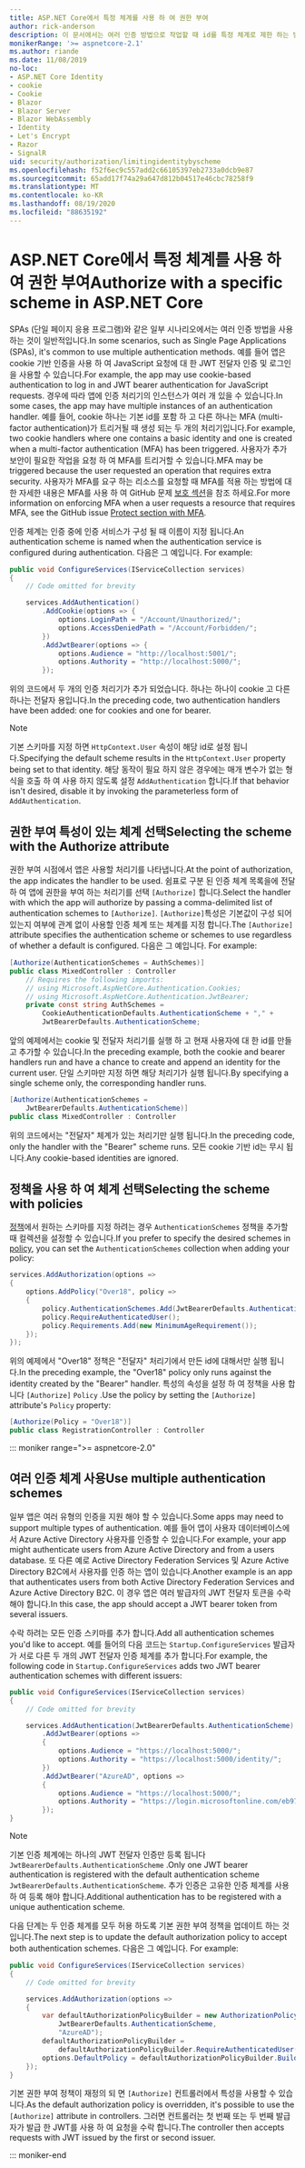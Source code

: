 ```yaml
---
title: ASP.NET Core에서 특정 체계를 사용 하 여 권한 부여
author: rick-anderson
description: 이 문서에서는 여러 인증 방법으로 작업할 때 id를 특정 체계로 제한 하는 방법을 설명 합니다.
monikerRange: '>= aspnetcore-2.1'
ms.author: riande
ms.date: 11/08/2019
no-loc:
- ASP.NET Core Identity
- cookie
- Cookie
- Blazor
- Blazor Server
- Blazor WebAssembly
- Identity
- Let's Encrypt
- Razor
- SignalR
uid: security/authorization/limitingidentitybyscheme
ms.openlocfilehash: f52f6ec9c557add2c66105397eb2733a0dcb9e87
ms.sourcegitcommit: 65add17f74a29a647d812b04517e46cbc78258f9
ms.translationtype: MT
ms.contentlocale: ko-KR
ms.lasthandoff: 08/19/2020
ms.locfileid: "88635192"
---
```

# <a name="authorize-with-a-specific-scheme-in-aspnet-core"></a><span data-ttu-id="2b2d9-103">ASP.NET Core에서 특정 체계를 사용 하 여 권한 부여</span><span class="sxs-lookup"><span data-stu-id="2b2d9-103">Authorize with a specific scheme in ASP.NET Core</span></span>

<span data-ttu-id="2b2d9-104">SPAs (단일 페이지 응용 프로그램)와 같은 일부 시나리오에서는 여러 인증 방법을 사용 하는 것이 일반적입니다.</span><span class="sxs-lookup"><span data-stu-id="2b2d9-104">In some scenarios, such as Single Page Applications (SPAs), it's common to use multiple authentication methods.</span></span> <span data-ttu-id="2b2d9-105">예를 들어 앱은 cookie 기반 인증을 사용 하 여 JavaScript 요청에 대 한 JWT 전달자 인증 및 로그인을 사용할 수 있습니다.</span><span class="sxs-lookup"><span data-stu-id="2b2d9-105">For example, the app may use cookie-based authentication to log in and JWT bearer authentication for JavaScript requests.</span></span> <span data-ttu-id="2b2d9-106">경우에 따라 앱에 인증 처리기의 인스턴스가 여러 개 있을 수 있습니다.</span><span class="sxs-lookup"><span data-stu-id="2b2d9-106">In some cases, the app may have multiple instances of an authentication handler.</span></span> <span data-ttu-id="2b2d9-107">예를 들어, cookie 하나는 기본 id를 포함 하 고 다른 하나는 MFA (multi-factor authentication)가 트리거될 때 생성 되는 두 개의 처리기입니다.</span><span class="sxs-lookup"><span data-stu-id="2b2d9-107">For example, two cookie handlers where one contains a basic identity and one is created when a multi-factor authentication (MFA) has been triggered.</span></span> <span data-ttu-id="2b2d9-108">사용자가 추가 보안이 필요한 작업을 요청 하 여 MFA를 트리거할 수 있습니다.</span><span class="sxs-lookup"><span data-stu-id="2b2d9-108">MFA may be triggered because the user requested an operation that requires extra security.</span></span> <span data-ttu-id="2b2d9-109">사용자가 MFA를 요구 하는 리소스를 요청할 때 MFA를 적용 하는 방법에 대 한 자세한 내용은 MFA를 사용 하 여 GitHub 문제 [보호 섹션](https://github.com/dotnet/AspNetCore.Docs/issues/15791#issuecomment-580464195)을 참조 하세요.</span><span class="sxs-lookup"><span data-stu-id="2b2d9-109">For more information on enforcing MFA when a user requests a resource that requires MFA, see the GitHub issue [Protect section with MFA](https://github.com/dotnet/AspNetCore.Docs/issues/15791#issuecomment-580464195).</span></span>

<span data-ttu-id="2b2d9-110">인증 체계는 인증 중에 인증 서비스가 구성 될 때 이름이 지정 됩니다.</span><span class="sxs-lookup"><span data-stu-id="2b2d9-110">An authentication scheme is named when the authentication service is configured during authentication.</span></span> <span data-ttu-id="2b2d9-111">다음은 그 예입니다. </span><span class="sxs-lookup"><span data-stu-id="2b2d9-111">For example:</span></span>

```csharp
public void ConfigureServices(IServiceCollection services)
{
    // Code omitted for brevity

    services.AddAuthentication()
        .AddCookie(options => {
            options.LoginPath = "/Account/Unauthorized/";
            options.AccessDeniedPath = "/Account/Forbidden/";
        })
        .AddJwtBearer(options => {
            options.Audience = "http://localhost:5001/";
            options.Authority = "http://localhost:5000/";
        });
```

<span data-ttu-id="2b2d9-112">위의 코드에서 두 개의 인증 처리기가 추가 되었습니다. 하나는 하나이 cookie 고 다른 하나는 전달자 용입니다.</span><span class="sxs-lookup"><span data-stu-id="2b2d9-112">In the preceding code, two authentication handlers have been added: one for cookies and one for bearer.</span></span>

>[!NOTE]
><span data-ttu-id="2b2d9-113">기본 스키마를 지정 하면 `HttpContext.User` 속성이 해당 id로 설정 됩니다.</span><span class="sxs-lookup"><span data-stu-id="2b2d9-113">Specifying the default scheme results in the `HttpContext.User` property being set to that identity.</span></span> <span data-ttu-id="2b2d9-114">해당 동작이 필요 하지 않은 경우에는 매개 변수가 없는 형식을 호출 하 여 사용 하지 않도록 설정 `AddAuthentication` 합니다.</span><span class="sxs-lookup"><span data-stu-id="2b2d9-114">If that behavior isn't desired, disable it by invoking the parameterless form of `AddAuthentication`.</span></span>

## <a name="selecting-the-scheme-with-the-authorize-attribute"></a><span data-ttu-id="2b2d9-115">권한 부여 특성이 있는 체계 선택</span><span class="sxs-lookup"><span data-stu-id="2b2d9-115">Selecting the scheme with the Authorize attribute</span></span>

<span data-ttu-id="2b2d9-116">권한 부여 시점에서 앱은 사용할 처리기를 나타냅니다.</span><span class="sxs-lookup"><span data-stu-id="2b2d9-116">At the point of authorization, the app indicates the handler to be used.</span></span> <span data-ttu-id="2b2d9-117">쉼표로 구분 된 인증 체계 목록을에 전달 하 여 앱에 권한을 부여 하는 처리기를 선택 `[Authorize]` 합니다.</span><span class="sxs-lookup"><span data-stu-id="2b2d9-117">Select the handler with which the app will authorize by passing a comma-delimited list of authentication schemes to `[Authorize]`.</span></span> <span data-ttu-id="2b2d9-118">`[Authorize]`특성은 기본값이 구성 되어 있는지 여부에 관계 없이 사용할 인증 체계 또는 체계를 지정 합니다.</span><span class="sxs-lookup"><span data-stu-id="2b2d9-118">The `[Authorize]` attribute specifies the authentication scheme or schemes to use regardless of whether a default is configured.</span></span> <span data-ttu-id="2b2d9-119">다음은 그 예입니다. </span><span class="sxs-lookup"><span data-stu-id="2b2d9-119">For example:</span></span>

```csharp
[Authorize(AuthenticationSchemes = AuthSchemes)]
public class MixedController : Controller
    // Requires the following imports:
    // using Microsoft.AspNetCore.Authentication.Cookies;
    // using Microsoft.AspNetCore.Authentication.JwtBearer;
    private const string AuthSchemes =
        CookieAuthenticationDefaults.AuthenticationScheme + "," +
        JwtBearerDefaults.AuthenticationScheme;
```

<span data-ttu-id="2b2d9-120">앞의 예제에서는 cookie 및 전달자 처리기를 실행 하 고 현재 사용자에 대 한 id를 만들고 추가할 수 있습니다.</span><span class="sxs-lookup"><span data-stu-id="2b2d9-120">In the preceding example, both the cookie and bearer handlers run and have a chance to create and append an identity for the current user.</span></span> <span data-ttu-id="2b2d9-121">단일 스키마만 지정 하면 해당 처리기가 실행 됩니다.</span><span class="sxs-lookup"><span data-stu-id="2b2d9-121">By specifying a single scheme only, the corresponding handler runs.</span></span>

```csharp
[Authorize(AuthenticationSchemes = 
    JwtBearerDefaults.AuthenticationScheme)]
public class MixedController : Controller
```

<span data-ttu-id="2b2d9-122">위의 코드에서는 "전달자" 체계가 있는 처리기만 실행 됩니다.</span><span class="sxs-lookup"><span data-stu-id="2b2d9-122">In the preceding code, only the handler with the "Bearer" scheme runs.</span></span> <span data-ttu-id="2b2d9-123">모든 cookie 기반 id는 무시 됩니다.</span><span class="sxs-lookup"><span data-stu-id="2b2d9-123">Any cookie-based identities are ignored.</span></span>

## <a name="selecting-the-scheme-with-policies"></a><span data-ttu-id="2b2d9-124">정책을 사용 하 여 체계 선택</span><span class="sxs-lookup"><span data-stu-id="2b2d9-124">Selecting the scheme with policies</span></span>

<span data-ttu-id="2b2d9-125">[정책](xref:security/authorization/policies)에서 원하는 스키마를 지정 하려는 경우 `AuthenticationSchemes` 정책을 추가할 때 컬렉션을 설정할 수 있습니다.</span><span class="sxs-lookup"><span data-stu-id="2b2d9-125">If you prefer to specify the desired schemes in [policy](xref:security/authorization/policies), you can set the `AuthenticationSchemes` collection when adding your policy:</span></span>

```csharp
services.AddAuthorization(options =>
{
    options.AddPolicy("Over18", policy =>
    {
        policy.AuthenticationSchemes.Add(JwtBearerDefaults.AuthenticationScheme);
        policy.RequireAuthenticatedUser();
        policy.Requirements.Add(new MinimumAgeRequirement());
    });
});
```

<span data-ttu-id="2b2d9-126">위의 예제에서 "Over18" 정책은 "전달자" 처리기에서 만든 id에 대해서만 실행 됩니다.</span><span class="sxs-lookup"><span data-stu-id="2b2d9-126">In the preceding example, the "Over18" policy only runs against the identity created by the "Bearer" handler.</span></span> <span data-ttu-id="2b2d9-127">특성의 속성을 설정 하 여 정책을 사용 합니다 `[Authorize]` `Policy` .</span><span class="sxs-lookup"><span data-stu-id="2b2d9-127">Use the policy by setting the `[Authorize]` attribute's `Policy` property:</span></span>

```csharp
[Authorize(Policy = "Over18")]
public class RegistrationController : Controller
```

::: moniker range=">= aspnetcore-2.0"

## <a name="use-multiple-authentication-schemes"></a><span data-ttu-id="2b2d9-128">여러 인증 체계 사용</span><span class="sxs-lookup"><span data-stu-id="2b2d9-128">Use multiple authentication schemes</span></span>

<span data-ttu-id="2b2d9-129">일부 앱은 여러 유형의 인증을 지원 해야 할 수 있습니다.</span><span class="sxs-lookup"><span data-stu-id="2b2d9-129">Some apps may need to support multiple types of authentication.</span></span> <span data-ttu-id="2b2d9-130">예를 들어 앱이 사용자 데이터베이스에서 Azure Active Directory 사용자를 인증할 수 있습니다.</span><span class="sxs-lookup"><span data-stu-id="2b2d9-130">For example, your app might authenticate users from Azure Active Directory and from a users database.</span></span> <span data-ttu-id="2b2d9-131">또 다른 예로 Active Directory Federation Services 및 Azure Active Directory B2C에서 사용자를 인증 하는 앱이 있습니다.</span><span class="sxs-lookup"><span data-stu-id="2b2d9-131">Another example is an app that authenticates users from both Active Directory Federation Services and Azure Active Directory B2C.</span></span> <span data-ttu-id="2b2d9-132">이 경우 앱은 여러 발급자의 JWT 전달자 토큰을 수락 해야 합니다.</span><span class="sxs-lookup"><span data-stu-id="2b2d9-132">In this case, the app should accept a JWT bearer token from several issuers.</span></span>

<span data-ttu-id="2b2d9-133">수락 하려는 모든 인증 스키마를 추가 합니다.</span><span class="sxs-lookup"><span data-stu-id="2b2d9-133">Add all authentication schemes you'd like to accept.</span></span> <span data-ttu-id="2b2d9-134">예를 들어의 다음 코드는 `Startup.ConfigureServices` 발급자가 서로 다른 두 개의 JWT 전달자 인증 체계를 추가 합니다.</span><span class="sxs-lookup"><span data-stu-id="2b2d9-134">For example, the following code in `Startup.ConfigureServices` adds two JWT bearer authentication schemes with different issuers:</span></span>

```csharp
public void ConfigureServices(IServiceCollection services)
{
    // Code omitted for brevity

    services.AddAuthentication(JwtBearerDefaults.AuthenticationScheme)
        .AddJwtBearer(options =>
        {
            options.Audience = "https://localhost:5000/";
            options.Authority = "https://localhost:5000/identity/";
        })
        .AddJwtBearer("AzureAD", options =>
        {
            options.Audience = "https://localhost:5000/";
            options.Authority = "https://login.microsoftonline.com/eb971100-6f99-4bdc-8611-1bc8edd7f436/";
        });
}
```

> [!NOTE]
> <span data-ttu-id="2b2d9-135">기본 인증 체계에는 하나의 JWT 전달자 인증만 등록 됩니다 `JwtBearerDefaults.AuthenticationScheme` .</span><span class="sxs-lookup"><span data-stu-id="2b2d9-135">Only one JWT bearer authentication is registered with the default authentication scheme `JwtBearerDefaults.AuthenticationScheme`.</span></span> <span data-ttu-id="2b2d9-136">추가 인증은 고유한 인증 체계를 사용 하 여 등록 해야 합니다.</span><span class="sxs-lookup"><span data-stu-id="2b2d9-136">Additional authentication has to be registered with a unique authentication scheme.</span></span>

<span data-ttu-id="2b2d9-137">다음 단계는 두 인증 체계를 모두 허용 하도록 기본 권한 부여 정책을 업데이트 하는 것입니다.</span><span class="sxs-lookup"><span data-stu-id="2b2d9-137">The next step is to update the default authorization policy to accept both authentication schemes.</span></span> <span data-ttu-id="2b2d9-138">다음은 그 예입니다. </span><span class="sxs-lookup"><span data-stu-id="2b2d9-138">For example:</span></span>

```csharp
public void ConfigureServices(IServiceCollection services)
{
    // Code omitted for brevity

    services.AddAuthorization(options =>
    {
        var defaultAuthorizationPolicyBuilder = new AuthorizationPolicyBuilder(
            JwtBearerDefaults.AuthenticationScheme,
            "AzureAD");
        defaultAuthorizationPolicyBuilder = 
            defaultAuthorizationPolicyBuilder.RequireAuthenticatedUser();
        options.DefaultPolicy = defaultAuthorizationPolicyBuilder.Build();
    });
}
```

<span data-ttu-id="2b2d9-139">기본 권한 부여 정책이 재정의 되 면 `[Authorize]` 컨트롤러에서 특성을 사용할 수 있습니다.</span><span class="sxs-lookup"><span data-stu-id="2b2d9-139">As the default authorization policy is overridden, it's possible to use the `[Authorize]` attribute in controllers.</span></span> <span data-ttu-id="2b2d9-140">그러면 컨트롤러는 첫 번째 또는 두 번째 발급자가 발급 한 JWT를 사용 하 여 요청을 수락 합니다.</span><span class="sxs-lookup"><span data-stu-id="2b2d9-140">The controller then accepts requests with JWT issued by the first or second issuer.</span></span>

::: moniker-end
